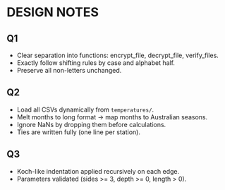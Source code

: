 # DESIGN NOTES

## Q1
- Clear separation into functions: encrypt_file, decrypt_file, verify_files.
- Exactly follow shifting rules by case and alphabet half.
- Preserve all non-letters unchanged.

## Q2
- Load all CSVs dynamically from `temperatures/`.
- Melt months to long format → map months to Australian seasons.
- Ignore NaNs by dropping them before calculations.
- Ties are written fully (one line per station).

## Q3
- Koch-like indentation applied recursively on each edge.
- Parameters validated (sides >= 3, depth >= 0, length > 0).
